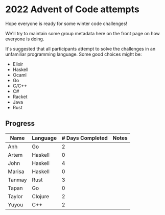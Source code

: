 # 2022 Advent of Code attempts

Hope everyone is ready for some winter code challenges!

We'll try to maintain some group metadata here on the front page on how everyone is doing.

It's suggested that all participants attempt to solve the challenges in an unfamiliar programming language. Some good choices might be:
- Elixir
- Haskell
- Ocaml
- Go
- C/C++
- C#
- Racket
- Java
- Rust

## Progress

| Name   	| Language 	| # Days Completed 	| Notes               	|
|--------	|----------	|------------------	|---------------------	|
| Anh    	| Go       	| 2                	|                     	|
| Artem 	| Haskell  	| 0                	|                     	|
| John   	| Haskell  	| 4                	|                     	|
| Marisa 	| Haskell  	| 0                	|                     	|
| Tanmay 	| Rust     	| 3                	|                     	|
| Tapan		| Go		| 0			|			|
| Taylor 	| Clojure  	| 2                	|                     	|
| Yuyou 	| C++       	| 2                	|                     	|

